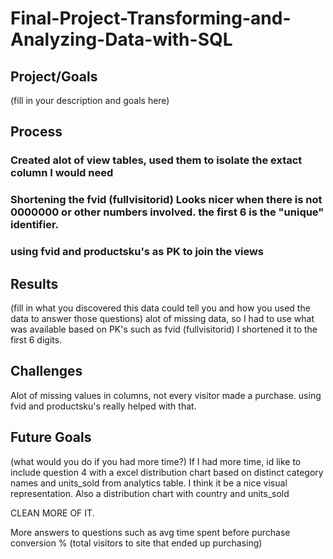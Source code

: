 # Final-Project-Transforming-and-Analyzing-Data-with-SQL

## Project/Goals
(fill in your description and goals here)

## Process
### Created alot of view tables, used them to isolate the extact column I would need
### Shortening the fvid (fullvisitorid) Looks nicer when there is not 0000000 or other numbers involved. the first 6 is the "unique" identifier.
### using fvid and productsku's as PK to join the views

## Results
(fill in what you discovered this data could tell you and how you used the data to answer those questions)
alot of missing data, so I had to use what was available based on PK's such as fvid (fullvisitorid) I shortened it to the first 6 digits.


## Challenges 
Alot of missing values in columns, not every visitor made a purchase. using fvid and productsku's really helped with that.

## Future Goals
(what would you do if you had more time?)
If I had more time, id like to include question 4 with a excel distribution chart based on distinct category names and units_sold from analytics table. 
I think it be a nice visual representation.
Also a distribution chart with country and units_sold

CLEAN MORE OF IT.

More answers to questions such as
avg time spent before purchase
conversion % (total visitors to site that ended up purchasing)




